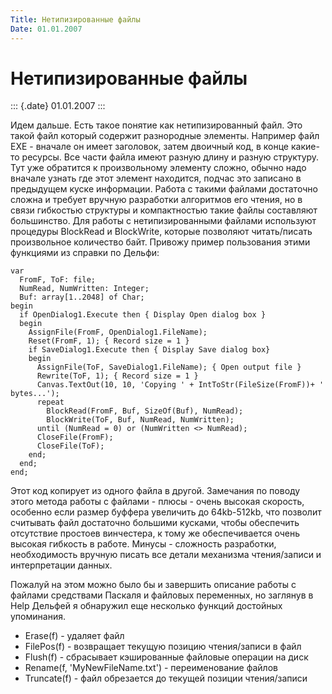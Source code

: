 ```yaml
---
Title: Нетипизированные файлы
Date: 01.01.2007
---
```



Нетипизированные файлы
======================

::: {.date}
01.01.2007
:::

Идем дальше. Есть такое понятие как нетипизированный файл. Это такой
файл который содержит разнородные элементы. Например файл EXE - вначале
он имеет заголовок, затем двоичный код, в конце какие-то ресурсы. Все
части файла имеют разную длину и разную структуру. Тут уже обратится к
произвольному элементу сложно, обычно надо вначале узнать где этот
элемент находится, подчас это записано в предыдущем куске информации.
Работа с такими файлами достаточно сложна и требует вручную разработки
алгоритмов его чтения, но в связи гибкостью структуры и компактностью
такие файлы составляют большинство. Для работы с нетипизированными
файлами используют процедуры BlockRead и BlockWrite, которые позволяют
читать/писать произвольное количество байт. Привожу пример пользования
этими функциями из справки по Дельфи:

    var
      FromF, ToF: file;
      NumRead, NumWritten: Integer;
      Buf: array[1..2048] of Char;
    begin
      if OpenDialog1.Execute then { Display Open dialog box }
      begin
        AssignFile(FromF, OpenDialog1.FileName);
        Reset(FromF, 1); { Record size = 1 }
        if SaveDialog1.Execute then { Display Save dialog box}
        begin
          AssignFile(ToF, SaveDialog1.FileName); { Open output file }
          Rewrite(ToF, 1); { Record size = 1 }
          Canvas.TextOut(10, 10, 'Copying ' + IntToStr(FileSize(FromF))+ ' bytes...');
          repeat
            BlockRead(FromF, Buf, SizeOf(Buf), NumRead);
            BlockWrite(ToF, Buf, NumRead, NumWritten);
          until (NumRead = 0) or (NumWritten <> NumRead);
          CloseFile(FromF);
          CloseFile(ToF);
        end;
      end;
    end;
     

Этот код копирует из одного файла в другой. Замечания по поводу этого
метода работы с файлами - плюсы - очень высокая скорость, особенно если
размер буффера увеличить до 64kb-512kb, что позволит считывать файл
достаточно большими кусками, чтобы обеспечить отсутствие простоев
винчестера, к тому же обеспечивается очень высокая гибкость в работе.
Минусы - сложность разработки, необходимость вручную писать все детали
механизма чтения/записи и интерпретации данных.

Пожалуй на этом можно было бы и завершить описание работы с файлами
средствами Паскаля и файловых переменных, но заглянув в Help Дельфей я
обнаружил еще несколько функций достойных упоминания.

- Erase(f) - удаляет файл
- FilePos(f) - возвращает текущую позицию чтения/записи в файл
- Flush(f) - сбрасывает кэшированные файловые операции на диск
- Rename(f, \'MyNewFileName.txt\') - переименование файлов
- Truncate(f) - файл обрезается до текущей позиции чтения/записи

